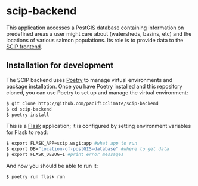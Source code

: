 # scip-backend
This application accesses a PostGIS database containing information on predefined areas a user might care about (watersheds, basins, etc) and the locations of various salmon populations. Its role is to provide data to the [SCIP frontend](https://github.com/pacificclimate/scip-frontend).

## Installation for development

The SCIP backend uses [Poetry](https://python-poetry.org/) to manage virtual environments and package installation. Once you have Poetry installed and this repository cloned, you can use Poetry to set up and manage the virtual environment:

```bash
$ git clone http://github.com/pacificclimate/scip-backend
$ cd scip-backend
$ poetry install
```

This is a [Flask](https://flask.palletsprojects.com/en/2.3.x/) application; it is configured by setting environment variables for Flask to read:

```bash
$ export FLASK_APP=scip.wsgi:app #what app to run
$ export DB="location-of-postGIS-database" #where to get data
$ export FLASK_DEBUG=1 #print error messages
```

And now you should be able to run it:
```
$ poetry run flask run
```